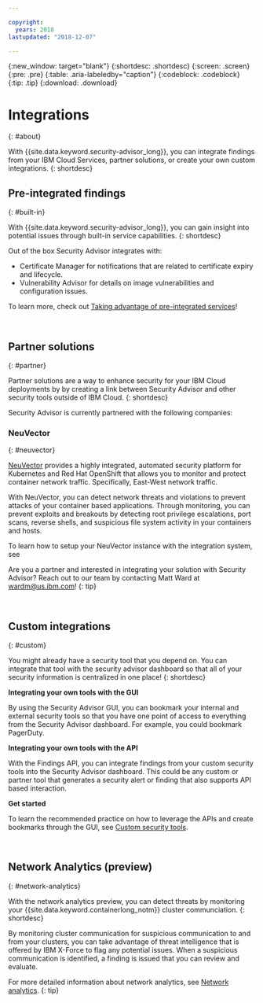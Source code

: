```yaml
---

copyright:
  years: 2018
lastupdated: "2018-12-07"

---
```


{:new_window: target="blank"}
{:shortdesc: .shortdesc}
{:screen: .screen}
{:pre: .pre}
{:table: .aria-labeledby="caption"}
{:codeblock: .codeblock}
{:tip: .tip}
{:download: .download}

# Integrations
{: #about}

With {{site.data.keyword.security-advisor_long}}, you can integrate findings from your IBM Cloud Services, partner solutions, or create your own custom integrations.
{: shortdesc}


## Pre-integrated findings
{: #built-in}

With {{site.data.keyword.security-advisor_long}}, you can gain insight into potential issues through built-in service capabilities.
{: shortdesc}


Out of the box Security Advisor integrates with:

* Certificate Manager for notifications that are related to certificate expiry and lifecycle.
* Vulnerability Advisor for details on image vulnerabilities and configuration issues.

To learn more, check out [Taking advantage of pre-integrated services](setup.html)!

</br>

## Partner solutions
{: #partner}

Partner solutions are a way to enhance security for your IBM Cloud deployments by by creating a link between Security Advisor and other security tools outside of IBM Cloud.
{: shortdesc}

Security Advisor is currently partnered with the following companies:

### NeuVector
{: #neuvector}

[NeuVector](https://neuvector.com/) provides a highly integrated, automated security platform for Kubernetes and Red Hat OpenShift that allows you to monitor and protect container network traffic. Specifically, East-West network traffic.

With NeuVector, you can detect network threats and violations to prevent attacks of your container based applications. Through monitoring, you can prevent exploits and breakouts by detecting root privilege escalations, port scans, reverse shells, and suspicious file system activity in your containers and hosts.

To learn how to setup your NeuVector instance with the integration system, see

Are you a partner and interested in integrating your solution with Security Advisor? Reach out to our team by contacting Matt Ward at wardm@us.ibm.com!
{: tip}

</br>

## Custom integrations
{: #custom}

You might already have a security tool that you depend on. You can integrate that tool with the security advisor dashboard so that all of your security information is centralized in one place!
{: shortdesc}

**Integrating your own tools with the GUI**

By using the Security Advisor GUI, you can bookmark your internal and external security tools so that you have one point of access to everything from the Security Advisor dashboard. For example, you could bookmark PagerDuty.

**Integrating your own tools with the API**

With the Findings API, you can integrate findings from your custom security tools into the Security Advisor dashboard. This could be any custom or partner tool that generates a security alert or finding that also supports API based interaction.

**Get started**

To learn the recommended practice on how to leverage the APIs and create bookmarks through the GUI, see [Custom security tools](/docs/services/security-advisor/custom.html).

</br>


## Network Analytics (preview)
{: #network-analytics}

With the network analytics preview, you can detect threats by monitoring your {{site.data.keyword.containerlong_notm}} cluster communciation.
{: shortdesc}

By monitoring cluster communication for suspicious communication to and from your clusters, you can take advantage of threat intelligence that is offered by IBM X-Force to flag any potential issues. When a suspicious communication is identified, a finding is issued that you can review and evaluate.

For more detailed information about network analytics, see [Network analytics](network-analytics.html).
{: tip}

</br>
</br>
